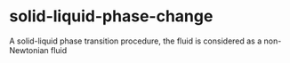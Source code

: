# solid-liquid-phase-change
A solid-liquid phase transition procedure, the fluid is considered as a non-Newtonian fluid

